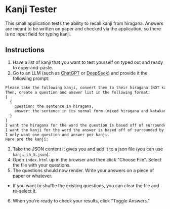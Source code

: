 # Kanji Tester

This small application tests the ability to recall kanji from hiragana.
Answers are meant to be written on paper and checked via the application, so there is no input field for typing kanji.

## Instructions

1. Have a list of kanji that you want to test yourself on typed out and ready to copy-and-paste.
2. Go to an LLM (such as [ChatGPT](https://chatgpt.com/?sso=) or [DeepSeek](https://chat.deepseek.com/)) and provide it the following prompt:

```markdown
Please take the following kanji, convert them to their hiragana (NOT katakana), and insert them into sentences that are entirely hiragana.
Then, create a question and answer list in the following format:
[
  {
    question: the sentence in hiragana,
    answer: the sentence in its normal form (mixed hiragana and katakana)
  }
]
I want the hiragana for the word the question is based off of surrounded by <strong></strong> tags.
I want the kanji for the word the answer is based off of surrounded by <strong></strong> tags.
I only want one question and answer per kanji.
Here are the kanji:
```

3. Take the JSON content it gives you and add it to a json file (you can use `kanji_ch_5.json`).
4. Open `index.html` up in the browser and then click "Choose File". Select the file with your questions.
5. The questions should now render. Write your answers on a piece of paper or whatever.
- If you want to shuffle the existing questions, you can clear the file and re-select it.
6. When you're ready to check your results, click "Toggle Answers."

